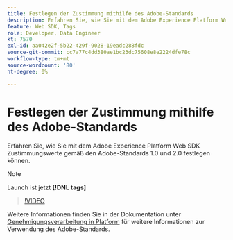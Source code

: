 ```yaml
---
title: Festlegen der Zustimmung mithilfe des Adobe-Standards
description: Erfahren Sie, wie Sie mit dem Adobe Experience Platform Web SDK Zustimmungswerte gemäß den Adobe-Standards 1.0 und 2.0 festlegen können.
feature: Web SDK, Tags
role: Developer, Data Engineer
kt: 7570
exl-id: aa042e2f-5b22-429f-9028-19eadc288fdc
source-git-commit: cc7a77c4dd380ae1bc23dc75608e8e2224dfe78c
workflow-type: tm+mt
source-wordcount: '80'
ht-degree: 0%

---
```


# Festlegen der Zustimmung mithilfe des Adobe-Standards

Erfahren Sie, wie Sie mit dem Adobe Experience Platform Web SDK Zustimmungswerte gemäß den Adobe-Standards 1.0 und 2.0 festlegen können.

>[!NOTE]
>
> Launch ist jetzt **[!DNL tags]**

>[!VIDEO](https://video.tv.adobe.com/v/332694/?quality=12&learn=on)

Weitere Informationen finden Sie in der Dokumentation unter [Genehmigungsverarbeitung in Platform](https://experienceleague.adobe.com/docs/experience-platform/landing/governance-privacy-security/consent/iab/overview.html) für weitere Informationen zur Verwendung des Adobe-Standards.

